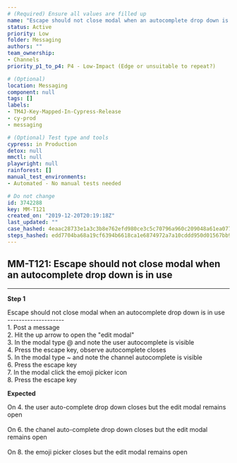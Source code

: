 ```yaml
---
# (Required) Ensure all values are filled up
name: "Escape should not close modal when an autocomplete drop down is in use"
status: Active
priority: Low
folder: Messaging
authors: ""
team_ownership: 
- Channels
priority_p1_to_p4: P4 - Low-Impact (Edge or unsuitable to repeat?)

# (Optional)
location: Messaging
component: null
tags: []
labels: 
- TM4J-Key-Mapped-In-Cypress-Release
- cy-prod
- messaging

# (Optional) Test type and tools
cypress: in Production
detox: null
mmctl: null
playwright: null
rainforest: []
manual_test_environments: 
- Automated - No manual tests needed

# Do not change
id: 3742288
key: MM-T121
created_on: "2019-12-20T20:19:18Z"
last_updated: ""
case_hashed: 4eaac28733e1a3c3b8e762efd980ce3c5c70796a960c209048a61ea077997afff5c1f4649241bf20b8a92156e93e0d27
steps_hashed: edd7704ba68a19cf6394b6618ca1e6874972a7a10cddd950d01567bb9c100d89e79131811cd57af576d5913cb9e015bb
---
```


<!-- (Auto-generated) Based on frontmatter's "key" and "name" -->

## MM-T121: Escape should not close modal when an autocomplete drop down is in use

---

**Step 1**

Escape should not close modal when an autocomplete drop down is in use\
\--------------------\
1\. Post a message\
2\. Hit the up arrow to open the "edit modal"\
3\. In the modal type @ and note the user autocomplete is visible\
4\. Press the escape key, observe autocomplete closes\
5\. In the modal type \~ and note the channel autocomplete is visible\
6\. Press the escape key\
7\. In the modal click the emoji picker icon\
8\. Press the escape key

**Expected**

On 4. the user auto-complete drop down closes but the edit modal remains open\
\
On 6. the chanel auto-complete drop down closes but the edit modal remains open\
\
On 8. the emoji picker closes but the edit modal remains open
